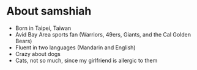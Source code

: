 # About samshiah

- Born in Taipei, Taiwan
- Avid Bay Area sports fan (Warriors, 49ers, Giants, and the Cal Golden Bears)
- Fluent in two languages (Mandarin and English)
- Crazy about dogs
- Cats, not so much, since my girlfriend is allergic to them

